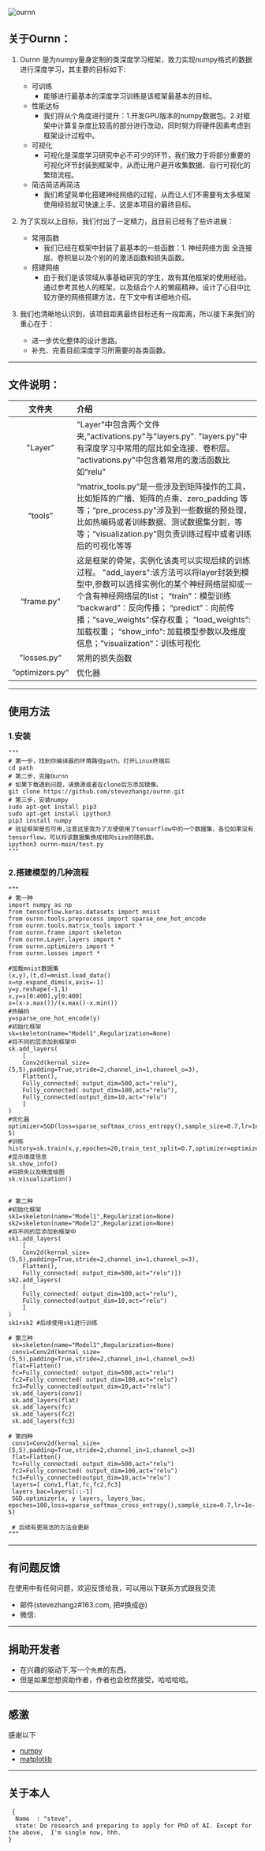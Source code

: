 ![ournn](ournn.jpg)
## 关于Ournn：
1. Ournn 是为numpy量身定制的类深度学习框架，致力实现numpy格式的数据进行深度学习，其主要的目标如下:    
    * 可训练
      * 能够进行最基本的深度学习训练是该框架最基本的目标。
    * 性能达标
      * 我们将从个角度进行提升：1.开发GPU版本的numpy数据包。2.对框架中计算复杂度比较高的部分进行改动，同时努力将硬件因素考虑到框架设计过程中。 
    * 可视化
      * 可视化是深度学习研究中必不可少的环节，我们致力于将部分重要的可视化环节封装到框架中，从而让用户避开收集数据、自行可视化的繁琐流程。
    * 简洁简洁再简洁
      * 我们希望简单化搭建神经网络的过程，从而让人们不需要有太多框架使用经验就可快速上手，这是本项目的最终目标。


2. 为了实现以上目标，我们付出了一定精力，且目前已经有了些许进展：
    * 常用函数
      * 我们已经在框架中封装了最基本的一些函数：1. 神经网络方面 全连接层、卷积层以及个别的的激活函数和损失函数。
    * 搭建网络
      * 由于我们是该领域从事基础研究的学生，故有其他框架的使用经验。通过参考其他人的框架，以及结合个人的懒癌精神，设计了心目中比较方便的网络搭建方法，在下文中有详细地介绍。


3. 我们也清晰地认识到，该项目距离最终目标还有一段距离，所以接下来我们的重心在于：
    * 进一步优化整体的设计思路。
    * 补充、完善目前深度学习所需要的各类函数。
    
------------------------------------------------------------------------
## 文件说明：


文件夹|介绍|
:---:|:---|
"Layer"|"Layer"中包含两个文件夹,"activations.py"与"layers.py". "layers.py"中有深度学习中常用的层比如全连接、卷积层。 “activations.py"中包含着常用的激活函数比如“relu”|
“tools”|“matrix_tools.py”是一些涉及到矩阵操作的工具，比如矩阵的广播、矩阵的点乘、zero_padding 等等；“pre_process.py”涉及到一些数据的预处理，比如热编码或者训练数据、测试数据集分割，等等；“visualization.py”则负责训练过程中或者训练后的可视化等等  |
“frame.py”|这是框架的骨架，实例化该类可以实现后续的训练过程。 "add_layers":该方法可以将layer封装到模型中,参数可以选择实例化的某个神经网络层抑或一个含有神经网络层的list； “train”：模型训练 “backward”：反向传播； “predict”：向前传播；“save_weights”:保存权重； “load_weights”:加载权重； “show_info": 加载模型参数以及维度信息；”visualization“：训练可视化 |
”losses.py“|常用的损失函数|
”optimizers.py“|优化器|



------------------------------------------------------------------------
## 使用方法
### 1.安装
    """
    # 第一步，找到你编译器的环境路径path，打开Linux终端后
    cd path
    # 第二步，克隆Ournn
    # 如果下载遇到问题，请换源或者在clone后方添加镜像。
    git clone https://github.com/stevezhangz/ournn.git
    # 第三步，安装numpy
    sudo apt-get install pip3
    sudo apt-get install ipython3
    pip3 install numpy
    # 验证框架是否可用,注意这里我为了方便使用了tensorflow中的一个数据集，各位如果没有tensorflow，可以将该数据集换成相同size的随机数。
    ipython3 ournn-main/test.py
    """
### 2.搭建模型的几种流程
    “”“
    # 第一种
    import numpy as np
    from tensorflow.keras.datasets import mnist
    from ournn.tools.preprocess import sparse_one_hot_encode
    from ournn.tools.matrix_tools import *
    from ournn.frame import skeleton
    from ournn.Layer.layers import *
    from ournn.optimizers import *
    from ournn.losses import *

    #加载mnist数据集
    (x,y),(t,d)=mnist.load_data()
    x=np.expand_dims(x,axis=-1)
    y=y.reshape(-1,1)
    x,y=x[0:400],y[0:400]
    x=(x-x.max())/(x.max()-x.min())
    #热编码
    y=sparse_one_hot_encode(y)
    #初始化框架
    sk=skeleton(name="Model1",Regularization=None)
    #将不同的层添加到框架中
    sk.add_layers(
        [
        Conv2d(kernal_size=(5,5),padding=True,stride=2,channel_in=1,channel_o=3),
        Flatten(),
        Fully_connected( output_dim=500,act="relu"),
        Fully_connected( output_dim=100,act="relu"),
        Fully_connected(output_dim=10,act="relu")
        ]
    )
    #优化器
    optimizer=SGD(loss=sparse_softmax_cross_entropy(),sample_size=0.7,lr=1e-5)
    #训练
    history=sk.train(x,y,epoches=20,train_test_split=0.7,optimizer=optimizer)
    #显示维度信息
    sk.show_info()
    #将损失以及精度绘图
    sk.visualization()
    
    
    # 第二种
    #初始化框架
    sk1=skeleton(name="Model1",Regularization=None)
    sk2=skeleton(name="Model2",Regularization=None)
    #将不同的层添加到框架中
    sk1.add_layers(
        [
        Conv2d(kernal_size=(5,5),padding=True,stride=2,channel_in=1,channel_o=3),
        Flatten(),
        Fully_connected( output_dim=500,act="relu")])
    sk2.add_layers(
        [
        Fully_connected( output_dim=100,act="relu"),
        Fully_connected(output_dim=10,act="relu")
        ]
    )
    sk1+sk2 #后续使用sk1进行训练
    
    # 第三种
     sk=skeleton(name="Model1",Regularization=None)
     conv1=Conv2d(kernal_size=(5,5),padding=True,stride=2,channel_in=1,channel_o=3)
     flat=Flatten()
     fc=Fully_connected( output_dim=500,act="relu")
     fc2=Fully_connected( output_dim=100,act="relu")
     fc3=Fully_connected(output_dim=10,act="relu")
     sk.add_layers(conv1)
     sk.add_layers(flat)
     sk.add_layers(fc)
     sk.add_layers(fc2)
     sk.add_layers(fc3)
     
    # 第四种
     conv1=Conv2d(kernal_size=(5,5),padding=True,stride=2,channel_in=1,channel_o=3)
     flat=Flatten()
     fc=Fully_connected( output_dim=500,act="relu")
     fc2=Fully_connected( output_dim=100,act="relu")
     fc3=Fully_connected(output_dim=10,act="relu")
     layers=[ conv1,flat,fc,fc2,fc3]
     layers_bac=layers[::-1]
     SGD.optimizer(x, y layers, layers_bac, epoches=100,loss=sparse_softmax_cross_entropy(),sample_size=0.7,lr=1e-5)
     
     # 后续有更简洁的方法会更新
    ”“”
    
    
 ------------------------------------------------------------------------
## 有问题反馈
在使用中有任何问题，欢迎反馈给我，可以用以下联系方式跟我交流

* 邮件(stevezhangz#163.com, 把#换成@)
* 微信:




------------------------------------------------------------------------
## 捐助开发者    
* 在兴趣的驱动下,写一个`免费`的东西。    
* 但是如果您想资助作者，作者也会欣然接受，哈哈哈哈。    
    
    
 
 
 ------------------------------------------------------------------------
## 感激
感谢以下

* [numpy](https://numpy.org/)
* [matplotlib](https://matplotlib.org/)


------------------------------------------------------------------------
## 关于本人

```
 {
  Name  : "steve",
  state: Do research and preparing to apply for PhD of AI. Except for the above,  I'm single now, hhh.
}
```
